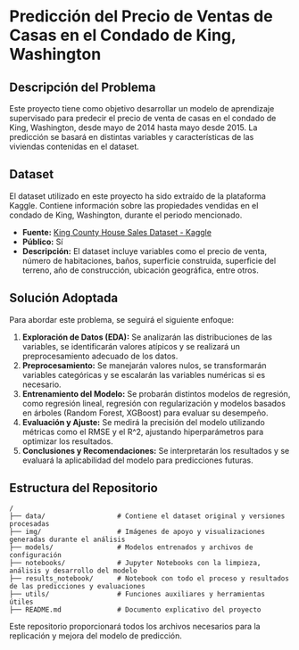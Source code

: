 # Predicción del Precio de Ventas de Casas en el Condado de King, Washington

## Descripción del Problema
Este proyecto tiene como objetivo desarrollar un modelo de aprendizaje supervisado para predecir el precio de venta de casas en el condado de King, Washington, desde mayo de 2014 hasta mayo desde 2015. La predicción se basará en distintas variables y características de las viviendas contenidas en el dataset.

## Dataset
El dataset utilizado en este proyecto ha sido extraído de la plataforma Kaggle. Contiene información sobre las propiedades vendidas en el condado de King, Washington, durante el periodo mencionado. 

- **Fuente:** [King County House Sales Dataset - Kaggle](https://www.kaggle.com/datasets/harlfoxem/housesalesprediction)
- **Público:** Sí
- **Descripción:** El dataset incluye variables como el precio de venta, número de habitaciones, baños, superficie construida, superficie del terreno, año de construcción, ubicación geográfica, entre otros.

## Solución Adoptada
Para abordar este problema, se seguirá el siguiente enfoque:
1. **Exploración de Datos (EDA):** Se analizarán las distribuciones de las variables, se identificarán valores atípicos y se realizará un preprocesamiento adecuado de los datos.
2. **Preprocesamiento:** Se manejarán valores nulos, se transformarán variables categóricas y se escalarán las variables numéricas si es necesario.
3. **Entrenamiento del Modelo:** Se probarán distintos modelos de regresión, como regresión lineal, regresión con regularización y modelos basados en árboles (Random Forest, XGBoost) para evaluar su desempeño.
4. **Evaluación y Ajuste:** Se medirá la precisión del modelo utilizando métricas como el RMSE y el R^2, ajustando hiperparámetros para optimizar los resultados.
5. **Conclusiones y Recomendaciones:** Se interpretarán los resultados y se evaluará la aplicabilidad del modelo para predicciones futuras.

## Estructura del Repositorio
```
/
├── data/                  # Contiene el dataset original y versiones procesadas
├── img/                   # Imágenes de apoyo y visualizaciones generadas durante el análisis
├── models/                # Modelos entrenados y archivos de configuración
├── notebooks/             # Jupyter Notebooks con la limpieza, análisis y desarrollo del modelo
├── results_notebook/      # Notebook con todo el proceso y resultados de las predicciones y evaluaciones
├── utils/                 # Funciones auxiliares y herramientas útiles
├── README.md              # Documento explicativo del proyecto
```

Este repositorio proporcionará todos los archivos necesarios para la replicación y mejora del modelo de predicción.